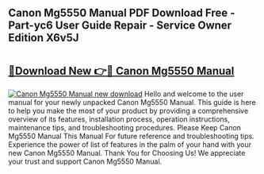 ## Canon Mg5550 Manual PDF Download Free - Part-yc6 User Guide Repair - Service Owner Edition X6v5J

# <h2><a href="http://cf14287.oget.top/?id=Canon+Mg5550+Manual">🔗Download New 👉🔴 Canon Mg5550 Manual</a></h2>

[![Canon Mg5550 Manual new download](https://i.imgur.com/5g1atiW.png)](http://cf14287.oget.top/?id=Canon+Mg5550+Manual)
Hello and welcome to the user manual for your newly unpacked Canon Mg5550 Manual. This guide is here to help you make the most of your product by providing a comprehensive overview of its features, installation process, operation instructions, maintenance tips, and troubleshooting procedures. Please Keep Canon Mg5550 Manual This Manual For future reference and troubleshooting tips. Experience the power of list of features in the palm of your hand with your new Canon Mg5550 Manual. Thank You for Choosing Us! We appreciate your trust and support Canon Mg5550 Manual.
